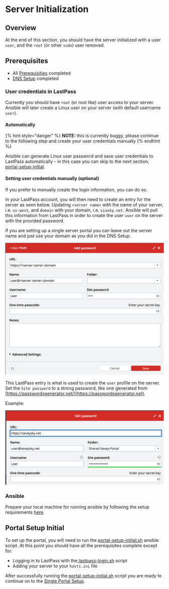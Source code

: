 # Server Initialization

## Overview

At the end of this section, you should have the server initialized with a user `user`, and the `root` (or other `sudo`) user removed.

## Prerequisites&#x20;

* All [Prerequisities](server-initialization.md#prerequisites) completed
* [DNS Setup](dns-setup.md) completed

### User credentials in LastPass

Currently you should have `root` (or root like) user access to your server. Ansible will later create a Linux user on your server (with default username `user`).

#### Automatically

{% hint style="danger" %}
**NOTE:** this is currently buggy, please continue to the following step and create your user credentials manually
{% endhint %}

Ansible can generate Linux user password and save user credentials to LastPass automatically - in this case you can skip to the next section, [portal-setup-initial](server-initialization.md#portal-setup-initial).

#### Setting user credentials manually (optional)

If you prefer to manually create the login information, you can do so.

In your LastPass account, you will then need to create an entry for the server as seen below. Updating `<server name>` with the name of your server, i.e. `us-west`, and `domain` with your domain, i.e. `siasky.net`. Ansible will pull this information from LastPass in order to create the user `user` on the server with the provided password.&#x20;

If you are setting up a single server portal you can leave out the server name and just use your domain as you did in the DNS Setup.

![](../../.gitbook/assets/screen-shot-2021-08-25-at-4.39.55-pm.png)

This LastPass entry is what is used to create the `user` profile on the server.  Set the `Site password` to a strong password, like one generated from [https://passwordsgenerator.net/](https://passwordsgenerator.net).

Example:

![](<../../.gitbook/assets/Screen Shot 2022-01-21 at 3.37.03 PM.png>)

### Ansible

Prepare your local machine for running ansible by following the setup requirements [here](https://github.com/SkynetLabs/ansible-playbooks#requirements).

## Portal Setup Initial

To set up the portal, you will need to run the [portal-setup-initial.sh](https://github.com/SkynetLabs/ansible-playbooks#playbook-portals-setup-initial) ansible script. At this point you should have all the prerequisites complete except for:

* Logging in to LastPass with the[ lastpass-login.sh](https://github.com/SkynetLabs/ansible-playbooks#lastpass-login) script
* Adding your server to your `hosts.ini` file

After successfully running the [portal-setup-initial.sh](https://github.com/SkynetLabs/ansible-playbooks#playbook-portals-setup-initial) script you are ready to continue on to the [Single Portal Setup](single-portal-setup.md).
